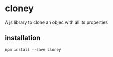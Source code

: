 # cloney
A js library to clone an objec with all its properties

## installation

`npm install --save cloney`